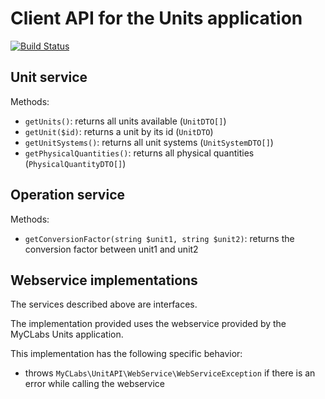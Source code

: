 # Client API for the Units application

[![Build Status](https://travis-ci.org/myclabs/Units-API.png?branch=master)](https://travis-ci.org/myclabs/Units-API)

## Unit service

Methods:

- `getUnits()`: returns all units available (`UnitDTO[]`)
- `getUnit($id)`: returns a unit by its id (`UnitDTO`)
- `getUnitSystems()`: returns all unit systems (`UnitSystemDTO[]`)
- `getPhysicalQuantities()`: returns all physical quantities (`PhysicalQuantityDTO[]`)

## Operation service

Methods:

- `getConversionFactor(string $unit1, string $unit2)`: returns the conversion factor between unit1 and unit2

## Webservice implementations

The services described above are interfaces.

The implementation provided uses the webservice provided by the MyCLabs Units application.

This implementation has the following specific behavior:

- throws `MyCLabs\UnitAPI\WebService\WebServiceException` if there is an error while calling the webservice
